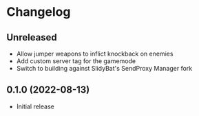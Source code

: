 # Changelog

## Unreleased

- Allow jumper weapons to inflict knockback on enemies
- Add custom server tag for the gamemode
- Switch to building against SlidyBat's SendProxy Manager fork

## 0.1.0 (2022-08-13)

- Initial release
